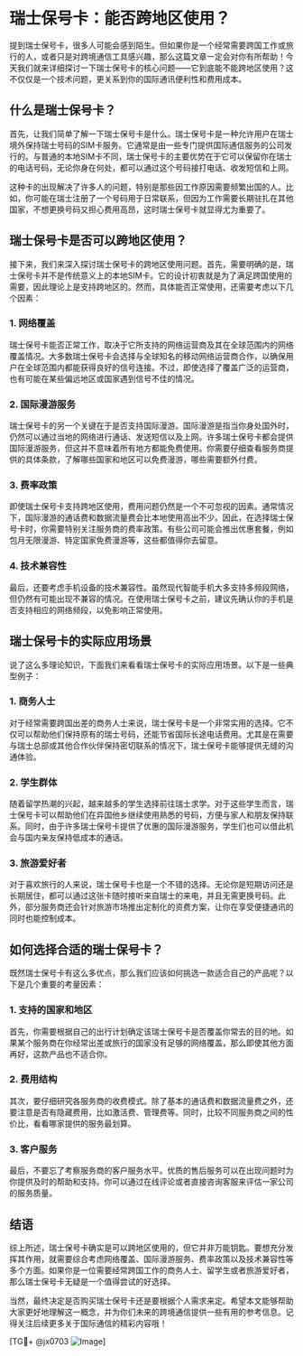 # 瑞士保号卡：能否跨地区使用？

提到瑞士保号卡，很多人可能会感到陌生。但如果你是一个经常需要跨国工作或旅行的人，或者只是对跨境通信工具感兴趣，那么这篇文章一定会对你有所帮助！今天我们就来详细探讨一下瑞士保号卡的核心问题——它到底能不能跨地区使用？这不仅仅是一个技术问题，更关系到你的国际通讯便利性和费用成本。

## 什么是瑞士保号卡？

首先，让我们简单了解一下瑞士保号卡是什么。瑞士保号卡是一种允许用户在瑞士境外保持瑞士号码的SIM卡服务。它通常是由一些专门提供国际通信服务的公司发行的。与普通的本地SIM卡不同，瑞士保号卡的主要优势在于它可以保留你在瑞士的电话号码，无论你身在何处，都可以通过这个号码接打电话、收发短信和上网。

这种卡的出现解决了许多人的问题，特别是那些因工作原因需要频繁出国的人。比如，你可能在瑞士注册了一个号码用于日常联系，但因为工作需要长期驻扎在其他国家，不想更换号码又担心费用高昂，这时瑞士保号卡就显得尤为重要了。

## 瑞士保号卡是否可以跨地区使用？

接下来，我们来深入探讨瑞士保号卡的跨地区使用问题。首先，需要明确的是，瑞士保号卡并不是传统意义上的本地SIM卡。它的设计初衷就是为了满足跨国使用的需要，因此理论上是支持跨地区的。然而，具体能否正常使用，还需要考虑以下几个因素：

### 1. 网络覆盖

瑞士保号卡能否正常工作，取决于它所支持的网络运营商及其在全球范围内的网络覆盖情况。大多数瑞士保号卡会选择与全球知名的移动网络运营商合作，以确保用户在全球范围内都能获得良好的信号连接。不过，即使选择了覆盖广泛的运营商，也有可能在某些偏远地区或国家遇到信号不佳的情况。

### 2. 国际漫游服务

瑞士保号卡的另一个关键在于是否支持国际漫游。国际漫游是指当你身处国外时，仍然可以通过当地的网络进行通话、发送短信以及上网。许多瑞士保号卡都会提供国际漫游服务，但这并不意味着所有地方都能免费使用。你需要仔细查看服务商提供的具体条款，了解哪些国家和地区可以免费漫游，哪些需要额外付费。

### 3. 费率政策

即使瑞士保号卡支持跨地区使用，费用问题仍然是一个不可忽视的因素。通常情况下，国际漫游的通话费和数据流量费会比本地使用高出不少。因此，在选择瑞士保号卡时，你需要特别关注服务商的费率政策。有些公司可能会推出优惠套餐，例如包月无限漫游、特定国家免费漫游等，这些都值得你去留意。

### 4. 技术兼容性

最后，还要考虑手机设备的技术兼容性。虽然现代智能手机大多支持多频段网络，但仍然有可能出现不兼容的情况。在使用瑞士保号卡之前，建议先确认你的手机是否支持相应的网络频段，以免影响正常使用。

## 瑞士保号卡的实际应用场景

说了这么多理论知识，下面我们来看看瑞士保号卡的实际应用场景。以下是一些典型例子：

### 1. 商务人士

对于经常需要跨国出差的商务人士来说，瑞士保号卡是一个非常实用的选择。它不仅可以帮助他们保持原有的瑞士号码，还能节省国际长途电话费用。尤其是在需要与瑞士总部或其他合作伙伴保持密切联系的情况下，瑞士保号卡能够提供无缝的沟通体验。

### 2. 学生群体

随着留学热潮的兴起，越来越多的学生选择前往瑞士求学。对于这些学生而言，瑞士保号卡可以帮助他们在异国他乡继续使用熟悉的号码，方便与家人和朋友保持联系。同时，由于许多瑞士保号卡提供了优惠的国际漫游服务，学生们也可以借此机会与国内亲友保持低成本的通话。

### 3. 旅游爱好者

对于喜欢旅行的人来说，瑞士保号卡也是一个不错的选择。无论你是短期访问还是长期居住，都可以通过这张卡随时接听来自瑞士的来电，并且无需更换号码。此外，部分服务商还会针对旅游市场推出定制化的资费方案，让你在享受便捷通讯的同时也能控制成本。

## 如何选择合适的瑞士保号卡？

既然瑞士保号卡有这么多优点，那么我们应该如何挑选一款适合自己的产品呢？以下是几个重要的考量因素：

### 1. 支持的国家和地区

首先，你需要根据自己的出行计划确定该瑞士保号卡是否覆盖你常去的目的地。如果某个服务商在你经常出差或旅行的国家没有足够的网络覆盖，那么即使其他方面再好，这款产品也不适合你。

### 2. 费用结构

其次，要仔细研究各服务商的收费模式。除了基本的通话费和数据流量费之外，还要注意是否有隐藏费用，比如激活费、管理费等。同时，比较不同服务商之间的性价比，看看哪家提供的服务最划算。

### 3. 客户服务

最后，不要忘了考察服务商的客户服务水平。优质的售后服务可以在出现问题时为你提供及时的帮助和支持。你可以通过在线评论或者直接咨询客服来评估一家公司的服务质量。

## 结语

综上所述，瑞士保号卡确实是可以跨地区使用的，但它并非万能钥匙。要想充分发挥其作用，就需要综合考虑网络覆盖、国际漫游服务、费率政策以及技术兼容性等多个方面。如果你是一位需要经常跨国工作的商务人士、留学生或者旅游爱好者，那么瑞士保号卡无疑是一个值得尝试的好选择。

当然，最终决定是否购买瑞士保号卡还是要根据个人需求来定。希望本文能够帮助大家更好地理解这一概念，并为你们未来的跨境通信提供一些有用的参考信息。记得关注后续更多关于国际通信的精彩内容哦！

[TG💪+ @jx0703 ![Image](https://github.com/user-attachments/assets/dbca1d08-cadb-493c-b0ec-ad6f7a83f270)]